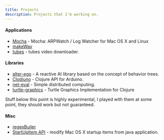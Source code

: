 ```yaml
---
title: Projects
description: Projects that I'm working on.
---
```


#### Applications

 - [Mocha](/mocha.html) - Mocha: ARPWatch / Log Watcher for Mac OS X
and Linux 
 - [makeWay](/makeWay.html)
 - [tubes](/tubes.html) - tubes video downloader.

#### Libraries

 - [alter-ego](/alter-ego.html) - A reactive AI library based on the concept of behavior trees.
 - [Clodiuno](/clodiuno.html) - Clojure API for Arduino.
 - [net-eval](/net-eval.html) - Simple distributed computing.
 - [turtle-graphics](/2010/01/09/a-simple-turtle-graphics-implementation-in-clojure/)  - Turtle Graphics Implementation for Clojure

Stuff below this point is highly experimental, I played with them at
some point, they should work but not guaranteed.

#### Misc
 - [regexBuiler](/regexBuilder.html)
 - [StartUpItem API](/startUpItemApi.html) - modify Mac OS X startup items from java application.
